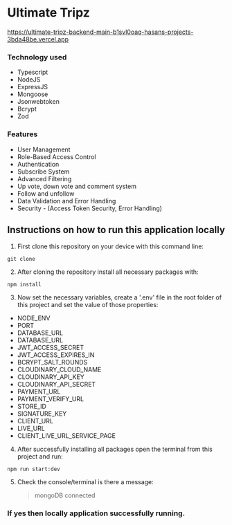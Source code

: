 # Ultimate Tripz

https://ultimate-tripz-backend-main-b1svl0oaq-hasans-projects-3bda48be.vercel.app

### Technology used

- Typescript
- NodeJS
- ExpressJS
- Mongoose
- Jsonwebtoken
- Bcrypt
- Zod

### Features

- User Management
- Role-Based Access Control
- Authentication
- Subscribe System
- Advanced Filtering
- Up vote, down vote and comment system
- Follow and unfollow
- Data Validation and Error Handling
- Security - (Access Token Security, Error Handling)

## Instructions on how to run this application locally

1. First clone this repository on your device with this command line:

```
git clone 
```

2. After cloning the repository install all necessary packages with:

```
npm install
```

3. Now set the necessary variables, create a '.env' file in the root folder of this project and set the value of those properties:

- NODE_ENV
- PORT
- DATABASE_URL
- DATABASE_URL
- JWT_ACCESS_SECRET
- JWT_ACCESS_EXPIRES_IN
- BCRYPT_SALT_ROUNDS
- CLOUDINARY_CLOUD_NAME
- CLOUDINARY_API_KEY
- CLOUDINARY_API_SECRET
- PAYMENT_URL
- PAYMENT_VERIFY_URL
- STORE_ID
- SIGNATURE_KEY
- CLIENT_URL
- LIVE_URL
- CLIENT_LIVE_URL_SERVICE_PAGE

4. After successfully installing all packages open the terminal from this project and run:

```
npm run start:dev
```

5. Check the console/terminal is there a message:
   > mongoDB connected

### If yes then locally application successfully running.
